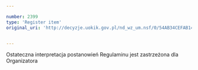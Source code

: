 ```yaml
---

number: 2399
type: 'Register item'
original_uri: 'http://decyzje.uokik.gov.pl/nd_wz_um.nsf/0/54AB34CEFAB14DB3C12578C3003ECFD7?OpenDocument'


---
```


Ostateczna interpretacja postanowień Regulaminu jest zastrzeżona dla Organizatora
